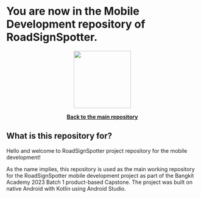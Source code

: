 # You are now in the Mobile Development repository of RoadSignSpotter.

<p align="center"> <img src="https://i.ibb.co/ch9k3qB/RSS.png" width="150" height="150" /> </p>

<div align="center">
  <p align="center">
    <a href="https://github.com/fajararahman14/RoadSignTraffic-RSS-"><strong>Back to the main repository</strong></a>
  </p>
</div>

## What is this repository for?
Hello and welcome to RoadSignSpotter project repository for the mobile development!

As the name implies, this repository is used as the main working repository for the RoadSignSpotter mobile development project as part of the Bangkit Academy 2023 Batch 1 product-based Capstone. The project was built on native Android with Kotlin using Android Studio.

